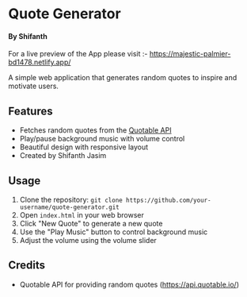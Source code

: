 # Quote Generator 
#### By Shifanth

For a live preview of the App please visit :- https://majestic-palmier-bd1478.netlify.app/

A simple web application that generates random quotes to inspire and motivate users.

## Features

- Fetches random quotes from the [Quotable API](https://api.quotable.io/random)
- Play/pause background music with volume control
- Beautiful design with responsive layout
- Created by Shifanth Jasim

## Usage

1. Clone the repository: `git clone https://github.com/your-username/quote-generator.git`
2. Open `index.html` in your web browser
3. Click "New Quote" to generate a new quote
4. Use the "Play Music" button to control background music
5. Adjust the volume using the volume slider

## Credits

- Quotable API for providing random quotes (https://api.quotable.io/)
